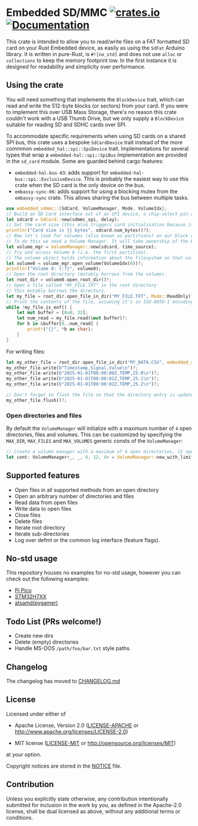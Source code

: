 # Embedded SD/MMC [![crates.io](https://img.shields.io/crates/v/embedded-sdmmc.svg)](https://crates.io/crates/embedded-sdmmc) [![Documentation](https://docs.rs/embedded-sdmmc/badge.svg)](https://docs.rs/embedded-sdmmc)

This crate is intended to allow you to read/write files on a FAT formatted SD
card on your Rust Embedded device, as easily as using the `SdFat` Arduino
library. It is written in pure-Rust, is `#![no_std]` and does not use `alloc`
or `collections` to keep the memory footprint low. In the first instance it is
designed for readability and simplicity over performance.

## Using the crate

You will need something that implements the `BlockDevice` trait, which can read and write the 512-byte blocks (or sectors) from your card. If you were to implement this over USB Mass Storage, there's no reason this crate couldn't work with a USB Thumb Drive, but we only supply a `BlockDevice` suitable for reading SD and SDHC cards over SPI.

To accommodate specific requirements when using SD cards on a shared SPI bus, this crate uses a bespoke `SdCardDevice` trait instead of the more commmon `embedded_hal::spi::SpiDevice` trait. Implementations for several types that wrap a `embedded-hal::spi::SpiBus` implementation are provided in the `sd_card` module. Some are guarded behind cargo features:

- `embedded-hal-bus-03`: adds support for `embedded-hal-bus::spi::ExclusiveDevice`. This is probably the easiest way to use this crate when the SD card is the only device on the bus.
- `embassy-sync-06`: adds support for using a blocking mutex from the `embassy-sync` crate. This allows sharing the bus between multiple tasks.

```rust
use embedded_sdmmc::{SdCard, VolumeManager, Mode, VolumeIdx};
// Build an SD Card interface out of an SPI device, a chip-select pin and the delay object
let sdcard = SdCard::new(sdmmc_spi, delay);
// Get the card size (this also triggers card initialisation because it's not been done yet)
println!("Card size is {} bytes", sdcard.num_bytes()?);
// Now let's look for volumes (also known as partitions) on our block device.
// To do this we need a Volume Manager. It will take ownership of the block device.
let volume_mgr = VolumeManager::new(sdcard, time_source);
// Try and access Volume 0 (i.e. the first partition).
// The volume object holds information about the filesystem on that volume.
let volume0 = volume_mgr.open_volume(VolumeIdx(0))?;
println!("Volume 0: {:?}", volume0);
// Open the root directory (mutably borrows from the volume).
let root_dir = volume0.open_root_dir()?;
// Open a file called "MY_FILE.TXT" in the root directory
// This mutably borrows the directory.
let my_file = root_dir.open_file_in_dir("MY_FILE.TXT", Mode::ReadOnly)?;
// Print the contents of the file, assuming it's in ISO-8859-1 encoding
while !my_file.is_eof() {
    let mut buffer = [0u8; 32];
    let num_read = my_file.read(&mut buffer)?;
    for b in &buffer[0..num_read] {
        print!("{}", *b as char);
    }
}
```

For writing files:

```rust
let my_other_file = root_dir.open_file_in_dir("MY_DATA.CSV", embedded_sdmmc::Mode::ReadWriteCreateOrAppend)?;
my_other_file.write(b"Timestamp,Signal,Value\n")?;
my_other_file.write(b"2025-01-01T00:00:00Z,TEMP,25.0\n")?;
my_other_file.write(b"2025-01-01T00:00:01Z,TEMP,25.1\n")?;
my_other_file.write(b"2025-01-01T00:00:02Z,TEMP,25.2\n")?;

// Don't forget to flush the file so that the directory entry is updated
my_other_file.flush()?;
```

### Open directories and files

By default the `VolumeManager` will initialize with a maximum number of `4` open directories, files and volumes. This can be customized by specifying the `MAX_DIR`, `MAX_FILES` and `MAX_VOLUMES` generic consts of the `VolumeManager`:

```rust
// Create a volume manager with a maximum of 6 open directories, 12 open files, and 4 volumes (or partitions)
let cont: VolumeManager<_, _, 6, 12, 4> = VolumeManager::new_with_limits(block, time_source);
```

## Supported features

* Open files in all supported methods from an open directory
* Open an arbitrary number of directories and files
* Read data from open files
* Write data to open files
* Close files
* Delete files
* Iterate root directory
* Iterate sub-directories
* Log over defmt or the common log interface (feature flags).

## No-std usage

This repository houses no examples for no-std usage, however you can check out the following examples:

* [Pi Pico](https://github.com/rp-rs/rp-hal-boards/blob/main/boards/rp-pico/examples/pico_spi_sd_card.rs)
* [STM32H7XX](https://github.com/stm32-rs/stm32h7xx-hal/blob/master/examples/sdmmc_fat.rs)
* [atsamd(pygamer)](https://github.com/atsamd-rs/atsamd/blob/master/boards/pygamer/examples/sd_card.rs)

## Todo List (PRs welcome!)

* Create new dirs
* Delete (empty) directories
* Handle MS-DOS `/path/foo/bar.txt` style paths.

## Changelog

The changelog has moved to [CHANGELOG.md](/CHANGELOG.md)

## License

Licensed under either of

- Apache License, Version 2.0 ([LICENSE-APACHE](LICENSE-APACHE) or
  <http://www.apache.org/licenses/LICENSE-2.0>)

- MIT license ([LICENSE-MIT](LICENSE-MIT) or <http://opensource.org/licenses/MIT>)

at your option.

Copyright notices are stored in the [NOTICE](./NOTICE) file.

## Contribution

Unless you explicitly state otherwise, any contribution intentionally
submitted for inclusion in the work by you, as defined in the Apache-2.0
license, shall be dual licensed as above, without any additional terms or
conditions.
